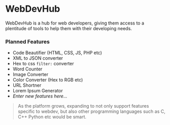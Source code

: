 # WebDevHub

WebDevHub is a hub for web developers, giving them access 
to a plentitude of tools to help them with their developing 
needs.

### Planned Features
- Code Beautifier (HTML, CSS, JS, PHP etc)
- XML to JSON converter
- Hex to css `filter:` converter
- Word Counter
- Image Converter
- Color Converter (Hex to RGB etc)
- URL Shortner
- Lorem Ipsum Generator
- *Enter new features here...*

> As the platform grows, expanding to not only support features 
> specific to webdev, but also other programming languages such as 
> C, C++ Python etc would be smart.
